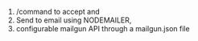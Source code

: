 1. /command to accept <email> and <message> 
2. Send to email using NODEMAILER, 
3. configurable mailgun API through a mailgun.json file
